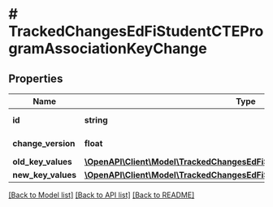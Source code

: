 # # TrackedChangesEdFiStudentCTEProgramAssociationKeyChange

## Properties

Name | Type | Description | Notes
------------ | ------------- | ------------- | -------------
**id** | **string** | Resource identifier | [optional]
**change_version** | **float** | Change version | [optional]
**old_key_values** | [**\OpenAPI\Client\Model\TrackedChangesEdFiStudentCTEProgramAssociationKey**](TrackedChangesEdFiStudentCTEProgramAssociationKey.md) |  | [optional]
**new_key_values** | [**\OpenAPI\Client\Model\TrackedChangesEdFiStudentCTEProgramAssociationKey**](TrackedChangesEdFiStudentCTEProgramAssociationKey.md) |  | [optional]

[[Back to Model list]](../../README.md#models) [[Back to API list]](../../README.md#endpoints) [[Back to README]](../../README.md)
